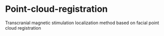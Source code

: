 # Point-cloud-registration
Transcranial magnetic stimulation localization method based on facial point cloud registration
